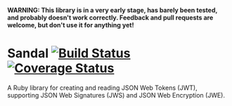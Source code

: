**WARNING: This library is in a very early stage, has barely been tested, and probably doesn't work correctly. Feedback and pull requests are welcome, but don't use it for anything yet!**

# Sandal [![Build Status](https://travis-ci.org/gregbeech/sandal.png?branch=master)](https://travis-ci.org/gregbeech/sandal) [![Coverage Status](https://coveralls.io/repos/gregbeech/sandal/badge.png?branch=master)](https://coveralls.io/r/gregbeech/sandal)

A Ruby library for creating and reading JSON Web Tokens (JWT), supporting JSON Web Signatures (JWS) and JSON Web Encryption (JWE).

